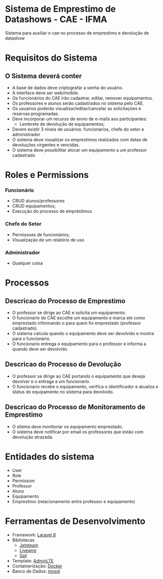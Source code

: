 # Sistema de Emprestimo de Datashows - CAE - IFMA
Sistema para auxiliar o cae no processo de emprestimo e devolução de datashow

# Requisitos do Sistema
## O Sistema deverá conter

- A base de dados deve criptografar a senha do usuário.
- A interface deve ser web/mobile.
- Os funcionários do CAE irão cadastrar, editar, remover equipamentos.
- Os professores e alunos serão cadastrados no sistema pelo CAE.
- Os usuarios poderão visualizar/editar/cancelar as solicitações e reservas programadas.
- Deve incorporar um recurso de envio de e-mails aos participantes:
  - Lembrete de devolução de equipamentos;
- Devem existir 3 níveis de usuários: funcionarios, chefe do setor e administrador
- O sistema deve visualizar os emprestimos realizados com datas de devoluções virgentes e vencidas.
- O sistema deve possibilitar alocar um equipamento a um professor cadastrado

# Roles e Permissions
### Funcionário
- CRUD alunos/professores
- CRUD equipamentos;
- Execução do processo de empréstimos

### Chefe do Setor
- Permissoes de funcionários;
- Visualização de um relatório de uso

### Administrador
- Qualquer coisa


# Processos
## Descricao do Processo de Emprestimo
- O professor se dirige ao CAE e solicita um equipamento.
- O funcionario do CAE escolhe um equipamento e marca ele como emprestado informando o para quem foi emprestado (professor cadastrado).
- O sistema calcula quando o equipamento deve ser devolvido e mostra para o funcionário.
- O funcionario entrega o equipamento para o professor e informa a quando deve ser devolvido.

## Descricao do Processo de Devolução
- O professor se dirige ao CAE portando o equipamento que deseja devolver e o entraga a um funcionario.
- O funcionario recebe o equipamento, verifica o identificador e atualiza o status do equipamento no sistema para devolvido.

## Descricao do Processo de Monitoramento de Emprestimo
- O sitema deve monitoriar os equipamento emprestado.
- O sistema deve notificar por email os professores que estão com devolução atrazada.

# Entidades do sistema
- User
- Role
- Permission
- Professor
- Aluno
- Equipamento
- Emprestimo (relacionamento entre professor e equipamento)

# Ferramentas de Desenvolvimento
- Framework: [Laravel 8](https://laravel.com/docs/8.x)
- Bibliotecas
  - [Jetsteam](https://jetstream.laravel.com/2.x/introduction.html)
  - [Livewire](https://laravel-livewire.com/)
  - [Sail](https://laravel.com/docs/8.x/sail)
- Template: [AdminLTE](https://github.com/jeroennoten/Laravel-AdminLTE)
- Containerização: [Docker](https://www.docker.com/)
- Banco de Dados: [mysql](https://www.mysql.com/)
